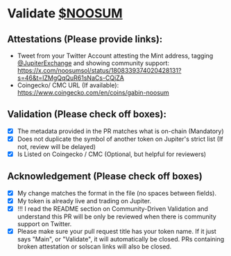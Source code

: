 # Validate [$NOOSUM](https://solscan.io/token/7YHPdtmjuEmgEA9bTWAWNSULacbjADxEKENL3XWL1RXC)

## Attestations (Please provide links):
- Tweet from your Twitter Account attesting the Mint address, tagging [@JupiterExchange](https://twitter.com/JupiterExchange) and showing community support: https://x.com/noosumsol/status/1808339374020428131?s=46&t=IZMgQqQuR61sNaCs-CQjZA
- Coingecko/ CMC URL (If available): https://www.coingecko.com/en/coins/gabin-noosum

## Validation (Please check off boxes):
- [x] The metadata provided in the PR matches what is on-chain (Mandatory)
- [x] Does not duplicate the symbol of another token on Jupiter's strict list (If not, review will be delayed)
- [x] Is Listed on Coingecko / CMC (Optional, but helpful for reviewers)  

## Acknowledgement (Please check off boxes)
- [x] My change matches the format in the file (no spaces between fields).
- [x] My token is already live and trading on Jupiter.
- [x] !!! I read the README section on Community-Driven Validation and understand this PR will be only be reviewed when there is community support on Twitter.
- [x] Please make sure your pull request title has your token name. If it just says "Main", or "Validate", it will automatically be closed. PRs containing broken attestation or solscan links will also be closed.